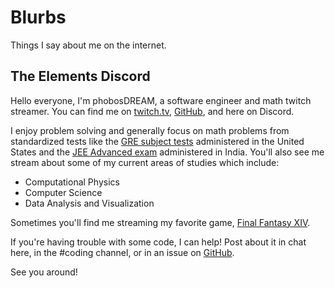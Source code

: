 # Blurbs

Things I say about me on the internet.

## The Elements Discord

Hello everyone, I'm phobosDREAM, a software engineer and math twitch streamer. You can find me on [twitch.tv](https://www.twitch.tv/phobosdream), [GitHub](https://github.com/fractalate/phobosdream), and here on Discord.

I enjoy problem solving and generally focus on math problems from standardized tests like the [GRE subject tests](https://www.ets.org/gre/score-users/about/subject-tests.html) administered in the United States and the [JEE Advanced exam](https://www.jeeadv.ac.in/) administered in India. You'll also see me stream about some of my current areas of studies which include:

* Computational Physics
* Computer Science
* Data Analysis and Visualization

Sometimes you'll find me streaming my favorite game, [Final Fantasy XIV](https://www.finalfantasyxiv.com/).

If you're having trouble with some code, I can help! Post about it in chat here, in the #coding channel, or in an issue on [GitHub](https://github.com/fractalate/phobosdream/issues/new?body=%3CYOUR%20QUESTION%20HERE%3E&labels=question).

See you around!
